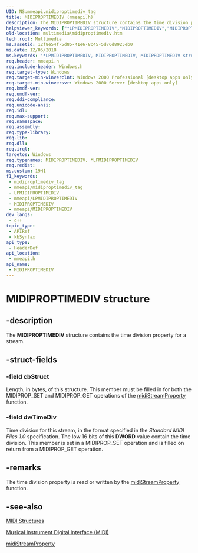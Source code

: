 ```yaml
---
UID: NS:mmeapi.midiproptimediv_tag
title: MIDIPROPTIMEDIV (mmeapi.h)
description: The MIDIPROPTIMEDIV structure contains the time division property for a stream.
helpviewer_keywords: ["*LPMIDIPROPTIMEDIV","MIDIPROPTIMEDIV","MIDIPROPTIMEDIV structure [Windows Multimedia]","_win32_MIDIPROPTIMEDIV_str","midiproptimediv_tag","mmeapi/MIDIPROPTIMEDIV","multimedia.midiproptimediv"]
old-location: multimedia\midiproptimediv.htm
tech.root: Multimedia
ms.assetid: 12f8e54f-5d85-41e6-8c45-5d76d8925eb0
ms.date: 12/05/2018
ms.keywords: '*LPMIDIPROPTIMEDIV, MIDIPROPTIMEDIV, MIDIPROPTIMEDIV structure [Windows Multimedia], _win32_MIDIPROPTIMEDIV_str, midiproptimediv_tag, mmeapi/MIDIPROPTIMEDIV, multimedia.midiproptimediv'
req.header: mmeapi.h
req.include-header: Windows.h
req.target-type: Windows
req.target-min-winverclnt: Windows 2000 Professional [desktop apps only]
req.target-min-winversvr: Windows 2000 Server [desktop apps only]
req.kmdf-ver: 
req.umdf-ver: 
req.ddi-compliance: 
req.unicode-ansi: 
req.idl: 
req.max-support: 
req.namespace: 
req.assembly: 
req.type-library: 
req.lib: 
req.dll: 
req.irql: 
targetos: Windows
req.typenames: MIDIPROPTIMEDIV, *LPMIDIPROPTIMEDIV
req.redist: 
ms.custom: 19H1
f1_keywords:
 - midiproptimediv_tag
 - mmeapi/midiproptimediv_tag
 - LPMIDIPROPTIMEDIV
 - mmeapi/LPMIDIPROPTIMEDIV
 - MIDIPROPTIMEDIV
 - mmeapi/MIDIPROPTIMEDIV
dev_langs:
 - c++
topic_type:
 - APIRef
 - kbSyntax
api_type:
 - HeaderDef
api_location:
 - mmeapi.h
api_name:
 - MIDIPROPTIMEDIV
---
```


# MIDIPROPTIMEDIV structure


## -description

The <b>MIDIPROPTIMEDIV</b> structure contains the time division property for a stream.

## -struct-fields

### -field cbStruct

Length, in bytes, of this structure. This member must be filled in for both the MIDIPROP_SET and MIDIPROP_GET operations of the <a href="https://docs.microsoft.com/previous-versions/dd798490(v=vs.85)">midiStreamProperty</a> function.

### -field dwTimeDiv

Time division for this stream, in the format specified in the <i>Standard MIDI Files 1.0</i> specification. The low 16 bits of this <b>DWORD</b> value contain the time division. This member is set in a MIDIPROP_SET operation and is filled on return from a MIDIPROP_GET operation.

## -remarks

The time division property is read or written by the <a href="https://docs.microsoft.com/previous-versions/dd798490(v=vs.85)">midiStreamProperty</a> function.

## -see-also

<a href="https://docs.microsoft.com/windows/desktop/Multimedia/midi-structures">MIDI Structures</a>



<a href="https://docs.microsoft.com/windows/desktop/Multimedia/musical-instrument-digital-interface--midi">Musical Instrument Digital Interface (MIDI)</a>



<a href="https://docs.microsoft.com/previous-versions/dd798490(v=vs.85)">midiStreamProperty</a>

